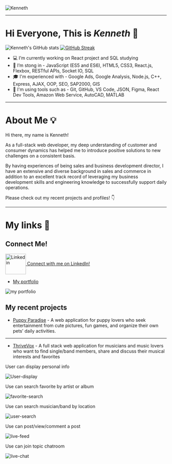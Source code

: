 ![Kenneth](https://media-exp1.licdn.com/dms/image/C5616AQFnbuwaEBfImw/profile-displaybackgroundimage-shrink_200_800/0/1632790847889?e=1643846400&v=beta&t=EDesJUg72wxWha15VyttS22iTicY4U4dLHCE0BdnLIw)



---

# Hi Everyone, This is *Kenneth* :satellite:

![Kenneth's GitHub stats](https://github-readme-stats.vercel.app/api?username=Kenneth-Y-Wang&show_icons=true&theme=github_dark&hide=stars,contribs)
[![GitHub Streak](https://github-readme-streak-stats.herokuapp.com/?user=Kenneth-Y-Wang&theme=tokyonight&hide_border=true)](https://git.io/streak-stats)

- :computer: I’m currently working on React project and SQL studying
- :muscle: I’m stong in - JavaScript (ES5 and ES6), HTML5, CSS3, React.js, Flexbox, RESTful APIs, Socket IO, SQL
- :mortar_board: I'm experienced with - Google Ads, Google Analysis, Node.js, C++, Express, AJAX, OOP, SEO, SAP2000, GIS
- :wrench: I'm using tools such as - Git, GitHub, VS Code, JSON, Figma, React Dev Tools, Amazon Web Service, AutoCAD, MATLAB

---


# About Me :bulb:

Hi there, my name is Kenneth! 

As a full-stack web developer, my deep understanding of customer and consumer dynamics has helped me to introduce positive solutions to new challenges on a consistent basis. 

By having experiences of being sales and business development director, I have an extensive and diverse background in sales and commerce in addition to an excellent track record of leveraging my business development skills and engineering knowledge to successfully support daily operations.

Please check out my recent projects and profiles! :point_down:  

--- 

# My links :link:

## Connect Me!

<a href="https://www.linkedin.com/in/kenneth-wang8/">
<img align="center" src="https://cliply.co/wp-content/uploads/2021/02/372102050_LINKEDIN_ICON_TRANSPARENT_1080.gif" alt="Linkedin" width="64px"/> Connect with me on LinkedIn!
</a>

 - [My portfolio](https://www.kennethyw.com)
 
 ![my portfolio](https://drive.google.com/uc?export=view&id=1oPNBCZPJ82j5Q2v6wsjNYR_ebqyGblvk)
 
 



## My recent projects
- [Puppy Paradise](https://kenneth-y-wang.github.io/puppy-paradise) - A web application for puppy lovers who seek entertainment from cute pictures, fun games, and organize their own pets’ daily activities.

---

- [ThriveVox](https://thrive-vox.herokuapp.com) - A full stack web application for musicians and music lovers who want to find single/band members, share and discuss their musical interests and favorites

User can display personal info

![User-display](https://media.giphy.com/media/6rpYmcP92XGc2ZtHQ1/giphy.gif)

Use can search favorite by artist or album

![favorite-search](https://media.giphy.com/media/TpAfY4jnG3dpyz6UHx/giphy.gif)

Use can search musician/band by location

![user-search](https://media.giphy.com/media/BZWfoK0t2Wso8WWooy/giphy.gif)

Use can post/view/comment a post

![live-feed](https://media.giphy.com/media/M7t8L7KOcuxSghHVj0/giphy.gif)

Use can join topic chatroom

![live-chat](https://media.giphy.com/media/e6TK4u117QiW66LxAj/giphy.gif)


